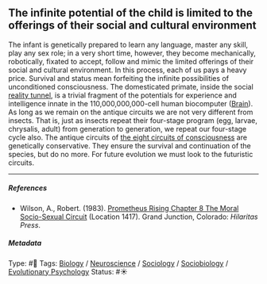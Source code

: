 ## The infinite potential of the child is limited to the offerings of their social and cultural environment

The infant is genetically prepared to learn any language, master any skill, play any sex role; in a very short time, however, they become mechanically, robotically, fixated to accept, follow and mimic the limited offerings of their social and cultural environment. In this process, each of us pays a heavy price. Survival and status mean forfeiting the infinite possibilities of unconditioned consciousness. The domesticated primate, inside the social [reality tunnel](Reality%20tunnel.md), is a trivial fragment of the potentials for experience and intelligence innate in the 110,000,000,000-cell human biocomputer ([Brain](Brain.md)). As long as we remain on the antique circuits we are not very different from insects. That is, just as insects repeat their four-stage program (egg, larvae, chrysalis, adult) from generation to generation, we repeat our four-stage cycle also. The antique circuits of [the eight circuits of consciousness](The%20eight%20circuits%20of%20consciousness.md) are genetically conservative. They ensure the survival and continuation of the species, but do no more. For future evolution we must look to the futuristic circuits.

---

##### References

* Wilson, A., Robert. (1983). [Prometheus Rising Chapter 8 The Moral Socio-Sexual Circuit](Prometheus%20Rising%20Chapter%208%20The%20Moral%20Socio-Sexual%20Circuit.md) (Location 1417). Grand Junction, Colorado: *Hilaritas Press*.

##### Metadata

Type: #🔴 
Tags: [Biology]() / [Neuroscience](Neuroscience.md) / [Sociology](Sociology.md) / [Sociobiology]() / [Evolutionary Psychology]()
Status: #☀️ 
